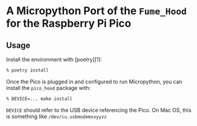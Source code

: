 # A Micropython Port of the `Fume_Hood` for the Raspberry Pi Pico

## Usage

Install the environment with [poetry][1]:

```bash
% poetry install
```

Once the Pico is plugged in and configured to run Micropython, you can install the `pico_hood` package with:

```bash
% DEVICE=... make install
```

`DEVICE` should refer to the USB device referencing the Pico. On Mac OS, this is something like `/dev/cu.usbmodemxxyyzz`
